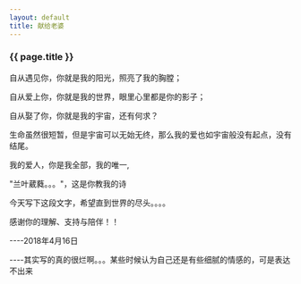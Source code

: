 ```yaml
---
layout: default
title: 献给老婆
---
```

### {{ page.title }}

   自从遇见你，你就是我的阳光，照亮了我的胸膛；
    
   自从爱上你，你就是我的世界，眼里心里都是你的影子；
    
   自从娶了你，你就是我的宇宙，还有何求？
    
   生命虽然很短暂，但是宇宙可以无始无终，那么我的爱也如宇宙般没有起点，没有结尾。
   
   我的爱人，你是我全部，我的唯一,
  
   "兰叶葳蕤。。。"，这是你教我的诗
    
   今天写下这段文字，希望直到世界的尽头。。。。 
    
   感谢你的理解、支持与陪伴！！
   
   ----2018年4月16日
   
   ----其实写的真的很烂啊。。。某些时候认为自己还是有些细腻的情感的，可是表达不出来